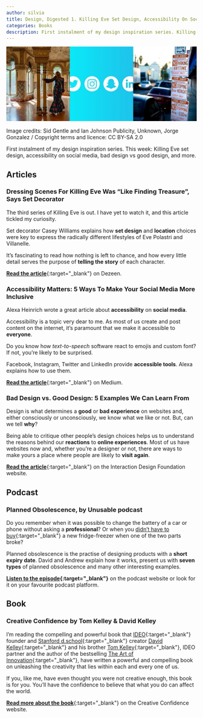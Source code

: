 ```yaml
---
author: silvia
title: Design, Digested 1. Killing Eve Set Design, Accessibility On Social Media, Bad vs Good Design
categories: Books
description: First instalment of my design inspiration series. Killing Eve set design, accessibility on social media, bad design vs good design, and more.
---
```

![Design, Digested #1: Killing Eve Set Design, Accessibility On Social Media, Bad vs Good Design](/assets/images/design-digested-1.webp)

Image credits: Sid Gentle and Ian Johnson Publicity, Unknown, Jorge Gonzalez / Copyright terms and licence: CC BY-SA 2.0

First instalment of my design inspiration series. This week: Killing Eve set design, accessibility on social media, bad design vs good design, and more.  

## Articles

### Dressing Scenes For Killing Eve Was “Like Finding Treasure”, Says Set Decorator

The third series of Killing Eve is out. I have yet to watch it, and this article tickled my curiosity.

Set decorator Casey Williams explains how **set design** and **location** choices were key to express the radically different lifestyles of Eve Polastri and Villanelle.

It’s fascinating to read how nothing is left to chance, and how every little detail serves the purpose of **telling the story** of each character.

[**Read the article**](https://www.dezeen.com/2020/05/22/killing-eve-set-design-casey-williams/){:target="_blank"} on Dezeen.

### Accessibility Matters: 5 Ways To Make Your Social Media More Inclusive

Alexa Heinrich wrote a great article about **accessibility** on **social media**.

Accessibility is a topic very dear to me. As most of us create and post content on the internet, it’s paramount that we make it accessible to **everyone**.

Do you know how _text-to-speech_ software react to emojis and custom font? If not, you’re likely to be surprised.

Facebook, Instagram, Twitter and LinkedIn provide **accessible tools**. Alexa explains how to use them.

[**Read the article**](https://uxdesign.cc/accessibility-matters-632fa2fb0672){:target="_blank"} on Medium.

### Bad Design vs. Good Design: 5 Examples We Can Learn From

Design is what determines a **good** or **bad experience** on websites and, either consciously or unconsciously, we know what we like or not. But, can we tell **why**?

Being able to critique other people’s design choices helps us to understand the reasons behind our **reactions** to **online experiences**. Most of us have websites now and, whether you’re a designer or not, there are ways to make yours a place where people are likely to **visit again**.

[**Read the article**](https://www.interaction-design.org/literature/article/bad-design-vs-good-design-5-examples-we-can-learn-frombad-design-vs-good-design-5-examples-we-can-learn-from-130706?r=silvia-maggi){:target="_blank"} on the Interaction Design Foundation website.

## Podcast

### Planned Obsolescence, by Unusable podcast

Do you remember when it was possible to change the battery of a car or phone without asking a **professional**? Or when you [didn’t have to buy](https://silviamaggidesign.com/design/crisis-opportunity-to-shape-a-better-society/){:target="_blank"} a new fridge-freezer when one of the two parts broke?

Planned obsolescence is the practise of designing products with a **short expiry date**. David and Andrew explain how it works, present us with **seven types** of planned obsolescence and many other interesting examples.

**[Listen to the episode](https://podcast.theunusable.com/podcasts/017-planned-obsolescence.mp3){:target="_blank"}** on the podcast website or look for it on your favourite podcast platform.

## Book

### Creative Confidence by Tom Kelley & David Kelley

I’m reading the compelling and powerful book that [IDEO](http://www.ideo.com/){:target="_blank"} founder and [Stanford d.school](http://dschool.stanford.edu/){:target="_blank"} creator [David Kelley](https://www.creativeconfidence.com/authors){:target="_blank"} and his brother [Tom Kelley](https://www.creativeconfidence.com/authors){:target="_blank"}, IDEO partner and the author of the bestselling [The Art of Innovation](http://theartofinnovation.com/){:target="_blank"}, have written a powerful and compelling book on unleashing the creativity that lies within each and every one of us.

If you, like me, have even thought you were not creative enough, this book is for you. You’ll have the confidence to believe that what you do can affect the world.

[**Read more about the book**](https://www.creativeconfidence.com/){:target="_blank"} on the Creative Confidence website.
